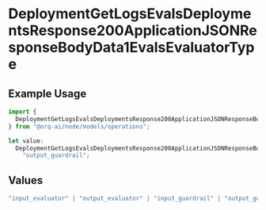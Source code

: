 # DeploymentGetLogsEvalsDeploymentsResponse200ApplicationJSONResponseBodyData1EvalsEvaluatorType

## Example Usage

```typescript
import {
  DeploymentGetLogsEvalsDeploymentsResponse200ApplicationJSONResponseBodyData1EvalsEvaluatorType,
} from "@orq-ai/node/models/operations";

let value:
  DeploymentGetLogsEvalsDeploymentsResponse200ApplicationJSONResponseBodyData1EvalsEvaluatorType =
    "output_guardrail";
```

## Values

```typescript
"input_evaluator" | "output_evaluator" | "input_guardrail" | "output_guardrail"
```